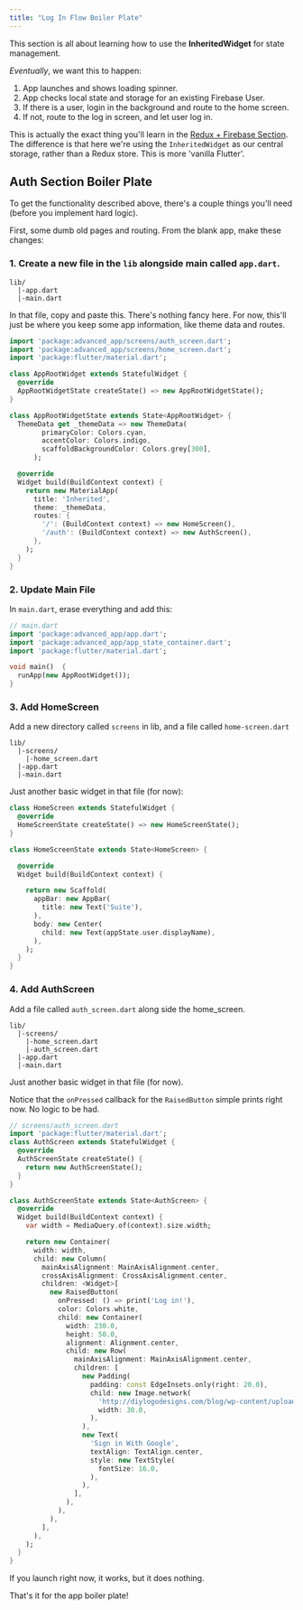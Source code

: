```yaml
---
title: "Log In Flow Boiler Plate"
---
```


This section is all about learning how to use the **InheritedWidget** for state management.

*Eventually*, we want this to happen:
1. App launches and shows loading spinner.
2. App checks local state and storage for an existing Firebase User.
3. If there is a user, login in the background and route to the home screen.
4. If not, route to the log in screen, and let user log in.

This is actually the exact thing you'll learn in the [Redux + Firebase Section]('https://flutterbyexample.com/what-youll-build'). The difference is that here we're using the `InheritedWidget` as our central storage, rather 
than a Redux store. This is more 'vanilla Flutter'.


## Auth Section Boiler Plate

To get the functionality described above, there's a couple things you'll need
 (before you implement hard logic).

First, some dumb old pages and routing. From the blank app, make these changes:

### 1. Create a new file in the `lib` alongside main called `app.dart`. 

```text
lib/
  |-app.dart
  |-main.dart
```

In that file, copy and paste this. There's nothing fancy here. For now, this'll just be where you keep some app 
information, like theme data and routes.

```dart
import 'package:advanced_app/screens/auth_screen.dart';
import 'package:advanced_app/screens/home_screen.dart';
import 'package:flutter/material.dart';

class AppRootWidget extends StatefulWidget {
  @override
  AppRootWidgetState createState() => new AppRootWidgetState();
}

class AppRootWidgetState extends State<AppRootWidget> {
  ThemeData get _themeData => new ThemeData(
        primaryColor: Colors.cyan,
        accentColor: Colors.indigo,
        scaffoldBackgroundColor: Colors.grey[300],
      );

  @override
  Widget build(BuildContext context) {
    return new MaterialApp(
      title: 'Inherited',
      theme: _themeData,
      routes: {
        '/': (BuildContext context) => new HomeScreen(),
        '/auth': (BuildContext context) => new AuthScreen(),
      },
    );
  }
}
```

### 2. Update Main File

In `main.dart`, erase everything and add this:

```dart
// main.dart
import 'package:advanced_app/app.dart';
import 'package:advanced_app/app_state_container.dart';
import 'package:flutter/material.dart';

void main()  {
  runApp(new AppRootWidget());
}
```

### 3. Add HomeScreen

Add a new directory called `screens` in lib, and a file called `home-screen.dart`

```text
lib/
  |-screens/
    |-home_screen.dart
  |-app.dart
  |-main.dart
```

Just another basic widget in that file (for now):

```dart
class HomeScreen extends StatefulWidget {
  @override
  HomeScreenState createState() => new HomeScreenState();
}

class HomeScreenState extends State<HomeScreen> {

  @override
  Widget build(BuildContext context) {

    return new Scaffold(
      appBar: new AppBar(
        title: new Text('Suite'),
      ),
      body: new Center(
        child: new Text(appState.user.displayName),
      ),
    );
  }
}
```

### 4. Add AuthScreen

 
Add a file called `auth_screen.dart` along side the home_screen.

```text
lib/
  |-screens/
    |-home_screen.dart
    |-auth_screen.dart
  |-app.dart
  |-main.dart
```

Just another basic widget in that file (for now). 

Notice that the `onPressed` callback for the `RaisedButton` simple prints right now. No logic to be had.

```dart
// screens/auth_screen.dart
import 'package:flutter/material.dart';
class AuthScreen extends StatefulWidget {
  @override
  AuthScreenState createState() {
    return new AuthScreenState();
  }
}

class AuthScreenState extends State<AuthScreen> {
  @override
  Widget build(BuildContext context) {
    var width = MediaQuery.of(context).size.width;

    return new Container(
      width: width,
      child: new Column(
        mainAxisAlignment: MainAxisAlignment.center,
        crossAxisAlignment: CrossAxisAlignment.center,
        children: <Widget>[
          new RaisedButton(
            onPressed: () => print('Log in!'),
            color: Colors.white,
            child: new Container(
              width: 230.0,
              height: 50.0,
              alignment: Alignment.center,
              child: new Row(
                mainAxisAlignment: MainAxisAlignment.center,
                children: [
                  new Padding(
                    padding: const EdgeInsets.only(right: 20.0),
                    child: new Image.network(
                      'http://diylogodesigns.com/blog/wp-content/uploads/2016/04/google-logo-icon-PNG-Transparent-Background.png',
                      width: 30.0,
                    ),
                  ),
                  new Text(
                    'Sign in With Google',
                    textAlign: TextAlign.center,
                    style: new TextStyle(
                      fontSize: 16.0,
                    ),
                  ),
                ],
              ),
            ),
          ),
        ],
      ),
    );
  }
}
```

If you launch right now, it works, but it does nothing.

That's it for the app boiler plate! 

